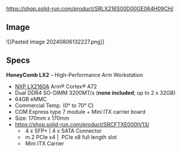 https://shop.solid-run.com/product/SRLX216S00D00GE064H09CH/
## Image

![[Pasted image 20240806132227.png]]

## Specs

**HoneyComb LX2** – High-Performance Arm Workstation

- [NXP LX2160A](https://www.solid-run.com/embedded-networking/nxp-lx2160a-family/cex7-lx2160/) Arm® Cortex® A72
- Dual DDR4 SO-DIMM 3200MT/s (**none included**; up to 2 x 32GB)
- 64GB eMMC
- Commercial Temp. (0° to 70° C)
- COM Express type 7 module + Mini ITX carrier board
- Size: 170mm x 170mm
- https://shop.solid-run.com/product/SRCFTXE000IV13/
	-  4 x SFP+ | 4 x SATA Connector  
	-  m.2 PCIe x4 |  PCIe x8 full length slot  
	-  Mini ITX Carrier
	